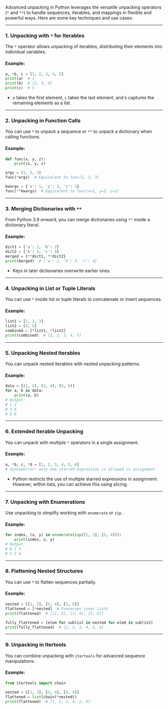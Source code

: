 Advanced unpacking in Python leverages the versatile unpacking operators (`*` and `**`) to handle sequences, iterables, and mappings in flexible and powerful ways. Here are some key techniques and use cases:

---

### 1. **Unpacking with `*` for Iterables**
The `*` operator allows unpacking of iterables, distributing their elements into individual variables.

#### Example:
```python
a, *b, c = [1, 2, 3, 4, 5]
print(a)  # 1
print(b)  # [2, 3, 4]
print(c)  # 5
```
- `a` takes the first element, `c` takes the last element, and `b` captures the remaining elements as a list.

---

### 2. **Unpacking in Function Calls**
You can use `*` to unpack a sequence or `**` to unpack a dictionary when calling functions.

#### Example:
```python
def func(x, y, z):
    print(x, y, z)

args = (1, 2, 3)
func(*args)  # Equivalent to func(1, 2, 3)

kwargs = {'x': 1, 'y': 2, 'z': 3}
func(**kwargs)  # Equivalent to func(x=1, y=2, z=3)
```

---

### 3. **Merging Dictionaries with `**`**
From Python 3.9 onward, you can merge dictionaries using `**` inside a dictionary literal.

#### Example:
```python
dict1 = {'a': 1, 'b': 2}
dict2 = {'b': 3, 'c': 4}
merged = {**dict1, **dict2}
print(merged)  # {'a': 1, 'b': 3, 'c': 4}
```
- Keys in later dictionaries overwrite earlier ones.

---

### 4. **Unpacking in List or Tuple Literals**
You can use `*` inside list or tuple literals to concatenate or insert sequences.

#### Example:
```python
list1 = [1, 2, 3]
list2 = [4, 5]
combined = [*list1, *list2]
print(combined)  # [1, 2, 3, 4, 5]
```

---

### 5. **Unpacking Nested Iterables**
You can unpack nested iterables with nested unpacking patterns.

#### Example:
```python
data = [(1, 2), (3, 4), (5, 6)]
for a, b in data:
    print(a, b)
# Output:
# 1 2
# 3 4
# 5 6
```

---

### 6. **Extended Iterable Unpacking**
You can unpack with multiple `*` operators in a single assignment.

#### Example:
```python
a, *b, c, *d = [1, 2, 3, 4, 5, 6]
# SyntaxError: only one starred expression is allowed in assignment
```

- Python restricts the use of multiple starred expressions in assignment. However, within lists, you can achieve this using slicing.

---

### 7. **Unpacking with Enumerations**
Use unpacking to simplify working with `enumerate` or `zip`.

#### Example:
```python
for index, (x, y) in enumerate(zip([1, 2], [3, 4])):
    print(index, x, y)
# Output:
# 0 1 3
# 1 2 4
```

---

### 8. **Flattening Nested Structures**
You can use `*` to flatten sequences partially.

#### Example:
```python
nested = [[1, 2], [3, 4], [5, 6]]
flattened = [*nested]  # Preserves inner lists
print(flattened)  # [[1, 2], [3, 4], [5, 6]]

fully_flattened = [elem for sublist in nested for elem in sublist]
print(fully_flattened)  # [1, 2, 3, 4, 5, 6]
```

---

### 9. **Unpacking in Itertools**
You can combine unpacking with `itertools` for advanced sequence manipulations.

#### Example:
```python
from itertools import chain

nested = [[1, 2], [3, 4], [5, 6]]
flattened = list(chain(*nested))
print(flattened)  # [1, 2, 3, 4, 5, 6]
```
